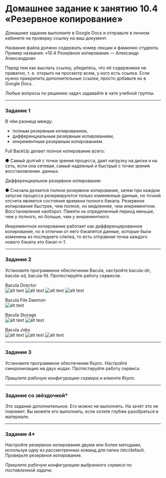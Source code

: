 # Домашнее задание к занятию 10.4 «Резервное копирование»

Домашнее задание выполните в Google Docs и отправьте в личном кабинете на проверку ссылку на ваш документ.

Название файла должно содержать номер лекции и фамилию студента. Пример названия: «10.4 Резервное копирование — Александр Александров»

Перед тем как выслать ссылку, убедитесь, что её содержимое не приватно, т. е.  открыто на просмотр всем, у кого есть ссылка. Если нужно прикрепить дополнительные ссылки, просто добавьте их в Google Docs.

Любые вопросы по решению задач задавайте в чате учебной группы.

---

### Задание 1

В чём разница между:

- полным резервным копированием,
- дифференциальным резервным копированием,
- инкрементным резервным копированием.

Full BackUp делает полное копирование всего:

● Самый долгий с точки зрения процесса, дает нагрузку на диски и на сеть, если она сетевая, самый надежный и быстрый с точки зрения восстановления.
данных.

Дифференциальное резервное копирование:

● Сначала делается полное резервное копирование, затем при каждом запуске процесса резервируются только измененные данные, но точкой отсчета является состояние времени полного бэкапа.
Резервное копирование быстрее, чем полное, но медленнее, чем инкрементное. Восстановление наоборот. Памяти на определенный период меньше, чем у полного, но больше, чем у инкрементного.

Инкрементное копирование работает как дифференцированное копирование, но в отличии от него бэкапятся данные, которые были изменены из последнего слепка, то есть отправная точка каждого нового бэкапа это бэкап n-1.


---

### Задание 2

Установите программное обеспечении Bacula, настройте bacula-dir, bacula-sd,  bacula-fd. Протестируйте работу сервисов.

Bacula Director<br>
![alt text](https://github.com/colex29/srlb-hw-9.5/blob/9855508983d92b7ac0237ba14d2b0afab36d14a8/img/10.04/bacula-dir1.PNG)
![alt text](https://github.com/colex29/srlb-hw-9.5/blob/9855508983d92b7ac0237ba14d2b0afab36d14a8/img/10.04/bacula-dir2.PNG)
![alt text](https://github.com/colex29/srlb-hw-9.5/blob/9855508983d92b7ac0237ba14d2b0afab36d14a8/img/10.04/bacula-dir3.PNG)
![alt text](https://github.com/colex29/srlb-hw-9.5/blob/9855508983d92b7ac0237ba14d2b0afab36d14a8/img/10.04/bacula-dir4.PNG)

Bacula File Daemon<br>
![alt text](https://github.com/colex29/srlb-hw-9.5/blob/9855508983d92b7ac0237ba14d2b0afab36d14a8/img/10.04/bacula-fd.PNG)

Bacula Storage<br>
![alt text](https://github.com/colex29/srlb-hw-9.5/blob/9855508983d92b7ac0237ba14d2b0afab36d14a8/img/10.04/bacula-sd1.PNG)
![alt text](https://github.com/colex29/srlb-hw-9.5/blob/9855508983d92b7ac0237ba14d2b0afab36d14a8/img/10.04/bacula-sd2.PNG)

Bacula Jobs<br>
![alt text](https://github.com/colex29/srlb-hw-9.5/blob/9855508983d92b7ac0237ba14d2b0afab36d14a8/img/10.04/bacula-job.PNG)
![alt text](https://github.com/colex29/srlb-hw-9.5/blob/9855508983d92b7ac0237ba14d2b0afab36d14a8/img/10.04/bacula-job2.PNG)
![alt text](https://github.com/colex29/srlb-hw-9.5/blob/9855508983d92b7ac0237ba14d2b0afab36d14a8/img/10.04/bacula-job3.PNG)

---

### Задание 3

Установите программное обеспечении Rsync. Настройте синхронизацию на двух нодах. Протестируйте работу сервиса.

*Пришлите рабочую конфигурацию сервера и клиента Rsync.*

---

### Задание со звёздочкой*
Это задание дополнительное. Его можно не выполнять. На зачёт это не повлияет. Вы можете его выполнить, если хотите глубже разобраться в материале.

---

### Задание 4*

Настройте резервное копирование двумя или более методами, используя одну из рассмотренных команд для папки /etc/default. Проверьте резервное копирование.

*Пришлите рабочую конфигурацию выбранного сервиса по поставленной задаче.*


